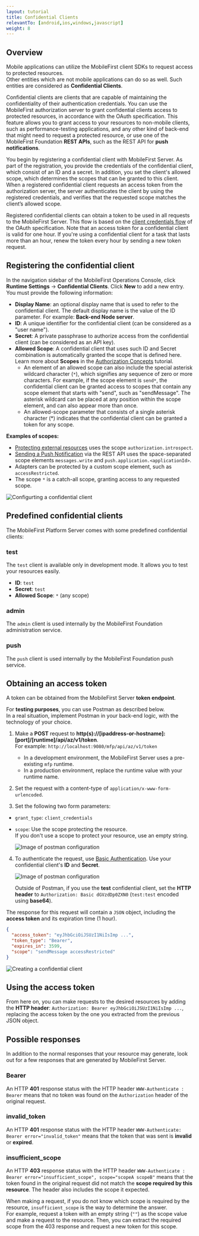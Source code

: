 ```yaml
---
layout: tutorial
title: Confidential Clients
relevantTo: [android,ios,windows,javascript]
weight: 8
---
```

## Overview
Mobile applications can utilize the MobileFirst client SDKs to request access to protected resources.  
Other entities which are not mobile applications can do so as well. Such entities are considered as **Confidential Clients**.

Confidential clients are clients that are capable of maintaining the confidentiality of their authentication credentials. You can use the MobileFirst authorization server to grant confidential clients access to protected resources, in accordance with the OAuth specification. This feature allows you to grant access to your resources to non-mobile clients, such as performance-testing applications, and any other kind of back-end that might need to request a protected resource, or use one of the MobileFirst Foundation **REST APIs**, such as the REST API for **push notifications**.

You begin by registering a confidential client with MobileFirst Server. As part of the registration, you provide the credentials of the confidential client, which consist of an ID and a secret. In addition, you set the client's allowed scope, which determines the scopes that can be granted to this client. When a registered confidential client requests an access token from the authorization server, the server authenticates the client by using the registered credentials, and verifies that the requested scope matches the client’s allowed scope.

Registered confidential clients can obtain a token to be used in all requests to the MobileFirst Server. This flow is based on the [client credentials flow](https://tools.ietf.org/html/rfc6749#section-1.3.4) of the OAuth specification. Note that an access token for a confidential client is valid for one hour. If you're using a confidential client for a task that lasts more than an hour, renew the token every hour by sending a new token request.

## Registering the confidential client
In the navigation sidebar of the MobileFirst Operations Console, click **Runtime Settings** → **Confidential Clients**. Click **New** to add a new entry.  
You must provide the following information:

- **Display Name**: an optional display name that is used to refer to the confidential client. The default display name is the value of the ID parameter. For example: **Back-end Node server**.
- **ID**: A unique identifier for the confidential client (can be considered as a "user name").
- **Secret**: A private passphrase to authorize access from the confidential client (can be considered as an API key).
- **Allowed Scope**: A confidential client that uses such ID and Secret combination is automatically granted the scope that is defined here. Learn more about **Scopes** in the [Authorization Concepts](../#scope) tutorial.
    - An element of an allowed scope can also include the special asterisk wildcard character (`*`), which signifies any sequence of zero or more characters. For example, if the scope element is `send*`, the confidential client can be granted access to scopes that contain any scope element that starts with "send", such as "sendMessage". The asterisk wildcard can be placed at any position within the scope element, and can also appear more than once. 
    - An allowed-scope parameter that consists of a single asterisk character (*) indicates that the confidential client can be granted a token for any scope.

**Examples of scopes:**

- [Protecting external resources](../protecting-external-resources) uses the scope `authorization.introspect`.
- [Sending a Push Notification](../../notifications/sending-notifications) via the REST API uses the space-separated scope elements `messages.write` and `push.application.<applicationId>`.
- Adapters can be protected by a custom scope element, such as `accessRestricted`.
- The scope `*` is a catch-all scope, granting access to any requested scope.

<img class="gifplayer" alt="Configurting a confidential client" src="push-confidential-client.png"/>

## Predefined confidential clients
The MobileFirst Platform Server comes with some predefined confidential clients:

### test
The `test` client is available only in development mode. It allows you to test your resources easily.

- **ID**: `test`
- **Secret**: `test`
- **Allowed Scope**: `*` (any scope)

### admin
The `admin` client is used internally by the MobileFirst Foundation administration service.

### push
The `push` client is used internally by the MobileFirst Foundation push service.

## Obtaining an access token
A token can be obtained from the MobileFirst Server **token endpoint**.  

For **testing purposes**, you can use Postman as described below.  
In a real situation, implement Postman in your back-end logic, with the technology of your choice.

1. Make a **POST** request to **http(s)://[ipaddress-or-hostname]:[port]/[runtime]/api/az/v1/token**.  
    For example: `http://localhost:9080/mfp/api/az/v1/token`
    - In a development environment, the MobileFirst Server uses a pre-existing `mfp` runtime.  
    - In a production environment, replace the runtime value with your runtime name.

2. Set the request with a content-type of `application/x-www-form-urlencoded`.  
3. Set the following two form parameters:
  - `grant_type`: `client_credentials`
  - `scope`: Use the scope protecting the resource.  
  If you don't use a scope to protect your resource, use an empty string.

    ![Image of postman configuration](confidential-client-steps-1-3.png)

4. To authenticate the request, use [Basic Authentication](https://en.wikipedia.org/wiki/Basic_access_authentication#Client_side). Use your confidential client's **ID** and **Secret**.

    ![Image of postman configuration](confidential-client-step-4.png)

    Outside of Postman, if you use the **test** confidential client, set the **HTTP header** to `Authorization: Basic dGVzdDp0ZXN0` (`test:test` encoded using **base64**).

The response for this request will contain a `JSON` object, including the **access token** and its expiration time (1 hour).

```json
{
  "access_token": "eyJhbGciOiJSUzI1NiIsImp ...",
  "token_type": "Bearer",
  "expires_in": 3599,
  "scope": "sendMessage accessRestricted"
}
```

![Creating a confidential client](confidential-client-access-token.png)

## Using the access token
From here on, you can make requests to the desired resources by adding the **HTTP header**: `Authorization: Bearer eyJhbGciOiJSUzI1NiIsImp ...`, replacing the access token by the one you extracted from the previous JSON object.

## Possible responses
In addition to the normal responses that your resource may generate, look out for a few responses that are generated by MobileFirst Server.

### Bearer
An HTTP **401** response status with the HTTP header `WWW-Authenticate : Bearer` means that no token was found on the `Authorization` header of the original request.

### invalid_token
An HTTP **401** response status with the HTTP header `WWW-Authenticate: Bearer error="invalid_token"` means that the token that was sent is **invalid** or **expired**.

### insufficient_scope
An HTTP **403** response status with the HTTP header `WWW-Authenticate : Bearer error="insufficient_scope", scope="scopeA scopeB"` means that the token found in the original request did not match the **scope required by this resource**. The header also includes the scope it expected.

When making a request, if you do not know which scope is required by the resource, `insufficient_scope` is the way to determine the answer.  
For example, request a token with an empty string (`""`) as the scope value and make a request to the resource. Then, you can extract the required scope from the 403 response and request a new token for this scope.
